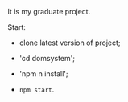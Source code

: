 ﻿It is my graduate project. 



Start:


- clone latest version of project;


- 'cd domsystem';

- 'npm n install';


- `npm start`.